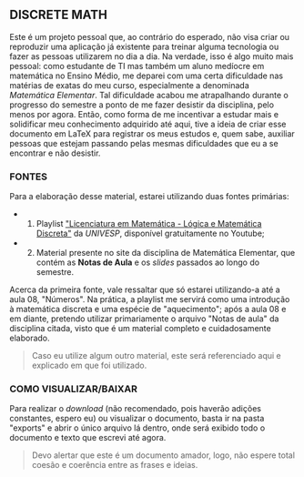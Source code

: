 ## DISCRETE MATH

Este é um projeto pessoal que, ao contrário do esperado, não visa criar ou reproduzir uma aplicação já existente para treinar alguma tecnologia ou fazer as pessoas utilizarem no dia a dia. Na verdade, isso é algo muito mais pessoal: como estudante de TI mas também um aluno medíocre em matemática no Ensino Médio, me deparei com uma certa dificuldade nas matérias de exatas do meu curso, especialmente a denominada *Matemática Elementar*. Tal dificuldade acabou me atrapalhando durante o progresso do semestre a ponto de me fazer desistir da disciplina, pelo menos por agora. Então, como forma de me incentivar a estudar mais e solidificar meu conhecimento adquirido até aqui, tive a ideia de criar esse documento em LaTeX para registrar os meus estudos e, quem sabe, auxiliar pessoas que estejam passando pelas mesmas dificuldades que eu a se encontrar e não desistir.

### FONTES 
Para a elaboração desse material, estarei utilizando duas fontes primárias:
* 1. Playlist ["Licenciatura em Matemática - Lógica e Matemática Discreta"](https://youtube.com/playlist?list=PLxI8Can9yAHf6oB0nf8FwLhqSOcBLqOxH) da *UNIVESP*, disponível gratuitamente no Youtube;
* 2. Material presente no site da disciplina de Matemática Elementar, que contém as **Notas de Aula** e os *slides* passados ao longo do semestre.

Acerca da primeira fonte, vale ressaltar que só estarei utilizando-a até a aula 08, "Números". Na prática, a playlist me servirá como uma introdução à matemática discreta e uma espécie de "aquecimento"; após a aula 08 e em diante, pretendo utilizar primariamente o arquivo "Notas de aula" da disciplina citada, visto que é um material completo e cuidadosamente elaborado.
> Caso eu utilize algum outro material, este será referenciado aqui e explicado em que foi utilizado.

### COMO VISUALIZAR/BAIXAR
Para realizar o *download* (não recomendado, pois haverão adições constantes, espero eu) ou visualizar o documento, basta ir na pasta "exports" e abrir o único arquivo lá dentro, onde será exibido todo o documento e texto que escrevi até agora.
> Devo alertar que este é um documento amador, logo, não espere total coesão e coerência entre as frases e ideias.